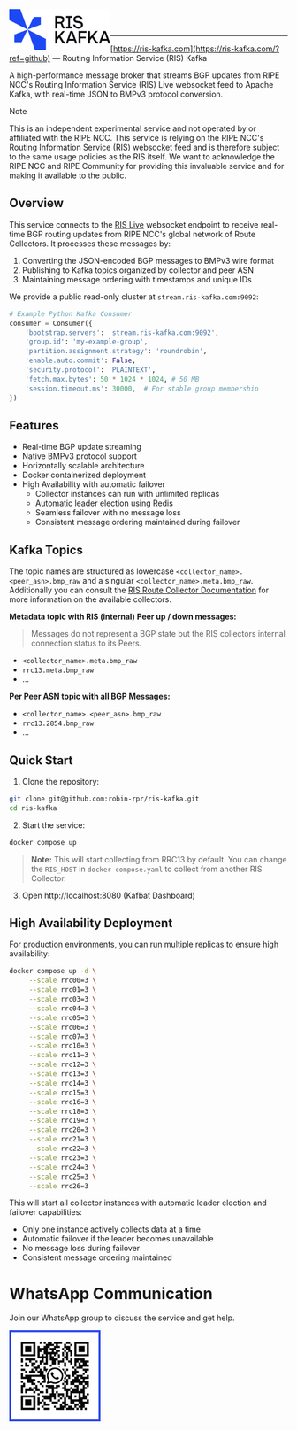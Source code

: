<img title="RIS Kafka" src="images/logo.svg" height="74" align="left" />

<br />
<br />

---

[https://ris-kafka.com](https://ris-kafka.com/?ref=github) — Routing Information Service (RIS) Kafka

A high-performance message broker that streams BGP updates from RIPE NCC's Routing Information Service (RIS) Live websocket feed to Apache Kafka, with real-time JSON to BMPv3 protocol conversion.

> [!NOTE]
> This is an independent experimental service and not operated by or affiliated with the RIPE NCC. This service is relying on the RIPE NCC's Routing Information Service (RIS) websocket feed and is therefore subject to the same usage policies as the RIS itself. We want to acknowledge the RIPE NCC and RIPE Community for providing this invaluable service and for making it available to the public.

## Overview

This service connects to the [RIS Live](https://ris-live.ripe.net/) websocket endpoint to receive real-time BGP routing updates from RIPE NCC's global network of Route Collectors. It processes these messages by:

1. Converting the JSON-encoded BGP messages to BMPv3 wire format
2. Publishing to Kafka topics organized by collector and peer ASN
3. Maintaining message ordering with timestamps and unique IDs

We provide a public read-only cluster at `stream.ris-kafka.com:9092`:

```python
# Example Python Kafka Consumer
consumer = Consumer({
    'bootstrap.servers': 'stream.ris-kafka.com:9092',
    'group.id': 'my-example-group',
    'partition.assignment.strategy': 'roundrobin',
    'enable.auto.commit': False,
    'security.protocol': 'PLAINTEXT',
    'fetch.max.bytes': 50 * 1024 * 1024, # 50 MB
    'session.timeout.ms': 30000,  # For stable group membership
})
```

## Features

- Real-time BGP update streaming
- Native BMPv3 protocol support
- Horizontally scalable architecture
- Docker containerized deployment
- High Availability with automatic failover
  - Collector instances can run with unlimited replicas
  - Automatic leader election using Redis
  - Seamless failover with no message loss
  - Consistent message ordering maintained during failover

## Kafka Topics

The topic names are structured as lowercase `<collector_name>.<peer_asn>.bmp_raw` and a singular `<collector_name>.meta.bmp_raw`.
Additionally you can consult the [RIS Route Collector Documentation](https://ris.ripe.net/docs/route-collectors/) for more information on the available collectors.

**Metadata topic with RIS (internal) Peer up / down messages:**
> Messages do not represent a BGP state but the RIS collectors internal connection status to its Peers.

- `<collector_name>.meta.bmp_raw`
- `rrc13.meta.bmp_raw`
- ...

**Per Peer ASN topic with all BGP Messages:**
- `<collector_name>.<peer_asn>.bmp_raw`
- `rrc13.2854.bmp_raw`
- ...

## Quick Start

1. Clone the repository:
```bash
git clone git@github.com:robin-rpr/ris-kafka.git
cd ris-kafka
```

2. Start the service:
```bash
docker compose up
```

> **Note:** This will start collecting from RRC13 by default. You can change the `RIS_HOST` in `docker-compose.yaml` to collect from another RIS Collector.

3. Open http://localhost:8080 (Kafbat Dashboard)

## High Availability Deployment

For production environments, you can run multiple replicas to ensure high availability:

```bash
docker compose up -d \
     --scale rrc00=3 \
     --scale rrc01=3 \
     --scale rrc03=3 \
     --scale rrc04=3 \
     --scale rrc05=3 \
     --scale rrc06=3 \
     --scale rrc07=3 \
     --scale rrc10=3 \
     --scale rrc11=3 \
     --scale rrc12=3 \
     --scale rrc13=3 \
     --scale rrc14=3 \
     --scale rrc15=3 \
     --scale rrc16=3 \
     --scale rrc18=3 \
     --scale rrc19=3 \
     --scale rrc20=3 \
     --scale rrc21=3 \
     --scale rrc22=3 \
     --scale rrc23=3 \
     --scale rrc24=3 \
     --scale rrc25=3 \
     --scale rrc26=3
```

This will start all collector instances with automatic leader election and failover capabilities:
- Only one instance actively collects data at a time
- Automatic failover if the leader becomes unavailable
- No message loss during failover
- Consistent message ordering maintained

# WhatsApp Communication

Join our WhatsApp group to discuss the service and get help.

<img title="WhatsApp" src="images/whatsapp.svg" height="165" align="left" />


